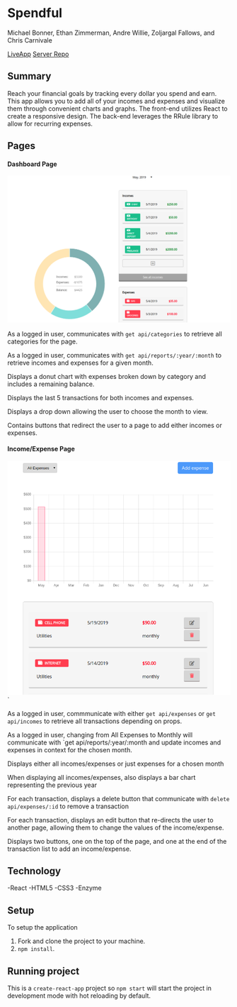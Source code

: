 # Spendful

Michael Bonner, Ethan Zimmerman, Andre Willie, Zoljargal Fallows, and Chris Carnivale

[LiveApp](http://spendful.now.sh)
[Server Repo](https://github.com/thinkful-ei-armadillo/spendful-server)

## Summary

Reach your financial goals by tracking every dollar you spend and earn.  This app allows you to 
add all of your incomes and expenses and visualize them through convenient charts and graphs.  The
front-end utilizes React to create a responsive design.  The back-end leverages the RRule library to allow
for recurring expenses.

## Pages

#### Dashboard Page

![Dashboard Page](./src/images/DashboardPage.png)

As a logged in user, communicates with `get api/categories` to retrieve all categories for the page.

As a logged in user, communicates with `get api/reports/:year/:month` to retrieve incomes and expenses for a given month.

Displays a donut chart with expenses broken down by category and includes a remaining balance.

Displays the last 5 transactions for both incomes and expenses.

Displays a drop down allowing the user to choose the month to view.

Contains buttons that redirect the user to a page to add either incomes or expenses.


#### Income/Expense Page

![Income/Expense Page](./src/images/ExpensePage.png)`

As a logged in user, commmunicate with either `get api/expenses` or `get api/incomes` to retrieve all transactions depending on props.


As a logged in user, changing from All Expenses to Monthly will communicate with `get api/reports/:year/:month and update incomes and expenses in context for the chosen month.

Displays either all incomes/expenses or just expenses for a chosen month

When displaying all incomes/expenses, also displays a bar chart representing the previous year

For each transaction, displays a delete button that communicate with `delete api/expenses/:id` to remove a transaction

For each transaction, displays an edit button that re-directs the user to another page, allowing them to change the values of the income/expense.

Displays two buttons, one on the top of the page, and one at the end of the transaction list to add an income/expense.

## Technology
-React
-HTML5
-CSS3
-Enzyme

## Setup

To setup the application

1. Fork and clone the project to your machine.
2. `npm install`.

## Running project

This is a `create-react-app` project so `npm start` will start the project in development mode with hot reloading by default.
